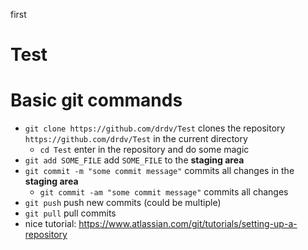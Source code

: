 first

# Test

# Basic git commands
  + `git clone https://github.com/drdv/Test` clones the repository `https://github.com/drdv/Test` in the current directory
    + `cd Test` enter in the repository and do some magic
  + `git add SOME_FILE` add `SOME_FILE` to the **staging area**
  + `git commit -m "some commit message"` commits all changes in the **staging area**
    + `git commit -am "some commit message"` commits all changes
  + `git push` push new commits (could be multiple)
  + `git pull` pull commits
  + nice tutorial: https://www.atlassian.com/git/tutorials/setting-up-a-repository

